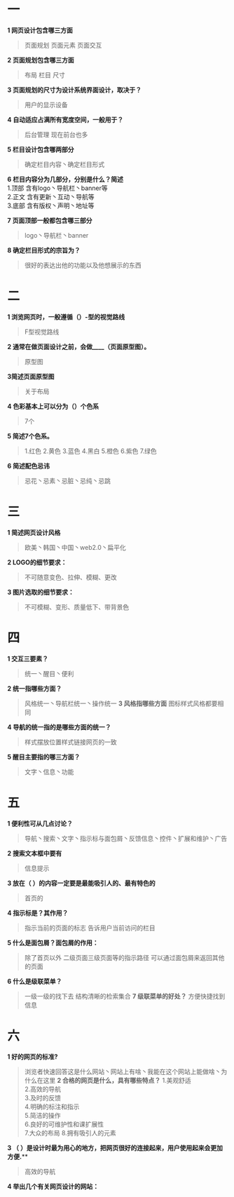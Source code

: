 # 一  
**1 网页设计包含哪三方面**
>页面规划 页面元素 页面交互

**2 页面规划包含哪三方面**
>布局 栏目 尺寸

**3 页面规划的尺寸为设计系统界面设计，取决于？**
>用户的显示设备

**4 自动适应占满所有宽度空间，一般用于？**
>后台管理 现在前台也多

**5 栏目设计包含哪两部分**
>确定栏目内容丶确定栏目形式

**6 栏目内容分为几部分，分别是什么？简述**  
1.顶部 含有logo丶导航栏丶banner等  
2.正文 含有更新丶互动丶导航等  
3.底部 含有版权丶声明丶地址等

**7 页面顶部一般都包含哪三部分**
>logo丶导航栏丶banner

**8 确定栏目形式的宗旨为？**
>很好的表达出他的功能以及他想展示的东西
# 二


**1 浏览网页时，一般遵循（）-型的视觉路线**
>F型视觉路线

**2 通常在做页面设计之前，会做____（页面原型图）。**
>原型图

**3简述页面原型图**
>关于布局

**4 色彩基本上可以分为（）个色系**
>7个

**5 简述7个色系。**
>1.红色 
2.黄色 
3.蓝色 
4.黑白 
5.橙色 
6.紫色 
7.绿色 


**6 简述配色忌讳**
>忌花丶忌素丶忌脏丶忌纯丶忌跳
 # 三


**1 简述网页设计风格**
>欧美丶韩国丶中国丶web2.0丶扁平化

**2 LOGO的细节要求：**
>不可随意变色、拉伸、模糊、更改

**3 图片选取的细节要求：**
>不可模糊、变形、质量低下、带背景色  

 # 四

**1 交互三要素？**
>统一丶醒目丶便利

**2 统一指哪些方面？**
>风格统一丶导航栏统一丶操作统一
**3 风格指哪些方面**
>图标样式风格都要相同

**4 导航的统一指的是哪些方面的统一？**
>样式摆放位置样式链接网页的一致

**5 醒目主要指的哪三方面？**
>文字丶信息丶功能

# 五
**1 便利性可从几点讨论？**
>导航丶搜索丶文字丶指示标与面包屑丶反馈信息丶控件丶扩展和维护丶广告

**2 搜索文本框中要有**
>信息提示

**3 放在（ ）的内容一定要是最能吸引人的、最有特色的**
>首页的

**4 指示标是？其作用？**
>指示当前的页面的标志 告诉用户当前访问的栏目

**5 什么是面包屑？面包屑的作用：**
>除了首页以外 二级页面三级页面等的指示路径 可以通过面包屑来返回其他的页面

**6 什么是级联菜单？**
>一级一级的找下去 结构清晰的检索集合
**7 级联菜单的好处？**
>方便快捷找到信息

# 六

**1 好的网页的标准?**
>浏览者快速回答这是什么网站丶网站上有啥丶我能在这个网站上能做啥丶为什么在这里
**2 合格的网页是什么，具有哪些特点？**
>1.美观舒适  
2.高效的导航  
3.及时的反馈  
4.明确的标注和指示  
5.简洁的操作  
6.良好的可维护性和课扩展性  
7.大众的布局
8.拥有吸引人的元素  

**3 （ ）是设计时最为用心的地方，把网页很好的连接起来，用户使用起来会更加方便.****
>高效的导航

**4 举出几个有关网页设计的网站：**
>
